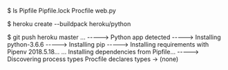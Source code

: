 $ ls
Pipfile		Pipfile.lock	Procfile	web.py

$ heroku create --buildpack heroku/python

$ git push heroku master
…
-----> Python app detected
-----> Installing python-3.6.6
-----> Installing pip
-----> Installing requirements with Pipenv 2018.5.18…
       ...
       Installing dependencies from Pipfile…
-----> Discovering process types
       Procfile declares types -> (none)
